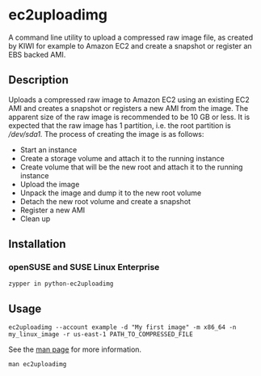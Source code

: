 # ec2uploadimg

A command line utility to upload a compressed raw image file, as created by
KIWI for example to Amazon EC2 and create a snapshot or register an EBS
backed AMI.

## Description

Uploads a compressed raw image to Amazon EC2 using an
existing EC2 AMI and creates a snapshot or registers a new AMI from the
image. The apparent size of the raw image is recommended to be 10 GB or
less. It is expected that the raw image has 1 partition, i.e. the root
partition is _/dev/sda1._ The process of creating the image is as
follows:

* Start an instance
* Create a storage volume and attach it to the running instance
* Create volume that will be the new root and attach it to the running 
  instance
* Upload the image
* Unpack the image and dump it to the new root volume
* Detach the new root volume and create a snapshot
* Register a new AMI
* Clean up

## Installation

### openSUSE and SUSE Linux Enterprise

```
zypper in python-ec2uploadimg
```

## Usage

```
ec2uploadimg --account example -d "My first image" -m x86_64 -n my_linux_image -r us-east-1 PATH_TO_COMPRESSED_FILE
```

See the [man page](man/man1/ec2uploadimg.1) for more information.

```
man ec2uploadimg
```
